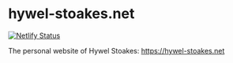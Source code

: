 # hywel-stoakes.net

[![Netlify Status](https://api.netlify.com/api/v1/badges/7b213172-fc49-44a4-a70e-b875f4fdea7a/deploy-status)](https://app.netlify.com/sites/hywel/deploys)

The personal website of Hywel Stoakes: <https://hywel-stoakes.net>
